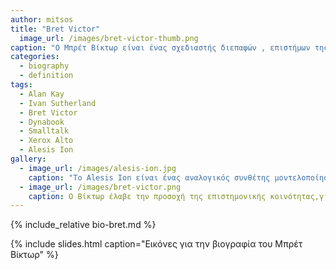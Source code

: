 ```yaml
---
author: mitsos
title: "Bret Victor"
  image_url: /images/bret-victor-thumb.png
caption: "O Μπρέτ Βίκτωρ είναι ένας σχεδιαστής διεπαφών , επιστήμων της πληροφορικής και ηλεκτρολόγος μηχανικός, γνωστός για τις αναφορές του, στο μέλλον της τεχνολογίας. Σήμερα εργάζεται  ως ερευνητής στο Dynamicland."
categories:
  - biography
  - definition
tags:
  - Alan Kay
  - Ivan Sutherland
  - Bret Victor
  - Dynabook
  - Smalltalk
  - Xerox Alto
  - Alesis Ion
gallery:
  - image_url: /images/alesis-ion.jpg
    caption: "Το Alesis Ion είναι ένας αναλογικός συνθέτης μοντελοποίησης. Παρουσιάστηκε στο κοινό το καλοκαίρι του 2002. Σε αντίθεση με την Alesis Andromeda, το αναλογικό συνθεσάιζερ του Alesis, οι ήχοι του συντίθενται χρησιμοποιώντας τσιπ DSP για να μιμηθούν τον ήχο των αναλογικών κυκλωμάτων ήχου και των εξαρτημάτων."
  - image_url: /images/bret-victor.png
    caption: Ο Βίκτωρ έλαβε την προσοχή της επιστημονικής κοινότητας,για τις συνομιλίες του με τίτλο «Καταπολέμηση της Αρχής» (2012) και «Το Μέλλον του Προγραμματισμού» (2013). Μερικές από τις εργασίες του επικεντρώνονται στην εξέλιξη των μέσων εκτύπωσης από τους ηλεκτρονικούς υπολογιστές στη μελλοντική τεχνολογία, την οποία ονομάζει «το δυναμικό μέσο». Υποστηρίζει ότι οι άνθρωποι χρησιμοποιούν τους υπολογιστές ως "πολύ γρήγορους εξομοιωτές χαρτιού" και οραματίζονται μελλοντικές τεχνολογίες που μπορούν να αλλάξουν τη φυσική τους μορφή.'
---
```


{% include_relative bio-bret.md %}

{% include slides.html caption="Εικόνες για την βιογραφία του Μπρέτ Βίκτωρ" %}
